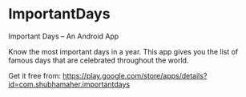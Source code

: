 # ImportantDays
Important Days – An Android App

Know the most important days in a year. This app gives you the list of famous days that are celebrated throughout the world.

Get it free from:
https://play.google.com/store/apps/details?id=com.shubhamaher.importantdays